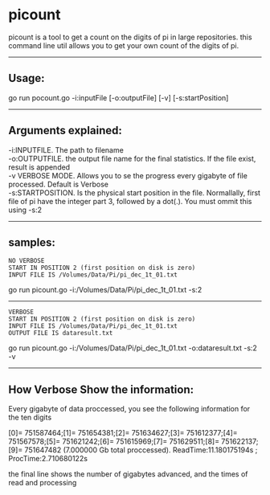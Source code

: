 # picount
picount is a tool to get a count on the digits of pi in large repositories.
this command line util allows you to get your own count of the digits of pi.

___
## Usage:

go run pocount.go -i:inputFile [-o:outputFile] [-v] [-s:startPosition]

___

## Arguments explained:
-i:INPUTFILE. The path to filename</br>
-o:OUTPUTFILE.  the output file name for the final statistics. If the file exist, result is appended</br>
-v VERBOSE MODE. Allows you to se the progress every gigabyte of file processed. 
Default is Verbose</br>
-s:STARTPOSITION. Is the physical start position in the file. Normallally, first file of pi have the integer part 3, followed by a dot(.). You must ommit this using -s:2
___

## samples:

    NO VERBOSE
    START IN POSITION 2 (first position on disk is zero)
    INPUT FILE IS /Volumes/Data/Pi/pi_dec_1t_01.txt

go run picount.go -i:/Volumes/Data/Pi/pi_dec_1t_01.txt -s:2
___

    VERBOSE
    START IN POSITION 2 (first position on disk is zero)
    INPUT FILE IS /Volumes/Data/Pi/pi_dec_1t_01.txt
    OUTPUT FILE IS dataresult.txt
go run picount.go -i:/Volumes/Data/Pi/pi_dec_1t_01.txt -o:dataresult.txt -s:2 -v


___

## How Verbose Show the information:
Every gigabyte of data proccessed, you see the following information for the ten digits

[0]=   751587464;[1]=   751654381;[2]=   751634627;[3]=   751612377;[4]=   751567578;[5]=   751621242;[6]=   751615969;[7]=   751629511;[8]=   751622137;[9]=   751647482
(7.000000 Gb total proccessed). ReadTime:11.180175194s ; ProcTime:2.710680122s

the final line shows the number of gigabytes advanced, and the times of read and processing
